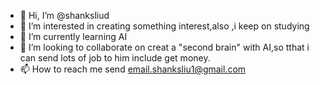 - 👋 Hi, I’m @shanksliud
- 👀 I’m interested in creating something interest,also ,i keep on studying
- 🌱 I’m currently learning AI 
- 💞️ I’m looking to collaborate on creat a "second brain" with AI,so tthat i can send lots of job to him include get money.
- 📫 How to reach me send email.shanksliu1@gmail.com

